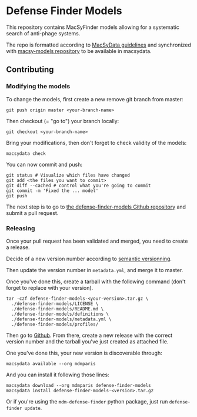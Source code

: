 # Defense Finder Models

This repository contains MacSyFinder models allowing for a systematic search of anti-phage systems.

The repo is formatted according to [MacSyData guidelines](https://macsyfinder.readthedocs.io/en/latest/modeler_guide/index.html) and synchronized with [macsy-models repository](https://github.com/macsy-models) to be available in macsydata.

## Contributing

### Modifying the models

To change the models, first create a new remove git branch from master:

```
git push origin master <your-branch-name>
```

Then checkout (= "go to") your branch locally:

```
git checkout <your-branch-name>
```

Bring your modifications, then don't forget to check validity of the models:

```
macsydata check
```

You can now commit and push:

``` 
git status # Visualize which files have changed
git add <the files you want to commit>
git diff --cached # control what you're going to commit 
git commit -m 'Fixed the ... model'
git push
```

The next step is to go to [the defense-finder-models Github repository](https://github.com/mdmparis/defense-finder-models) and submit a pull request.

### Releasing 

Once your pull request has been validated and merged, you need to create a release.

Decide of a new version number according to [semantic versionning](https://semver.org/).

Then update the version number in `metadata.yml`, and merge it to master.

Once you've done this, create a tarball with the following command (don't forget to replace <your-version> with your version).

```
tar -czf defense-finder-models-<your-version>.tar.gz \
  ./defense-finder-models/LICENSE \
  ./defense-finder-models/README.md \
  ./defense-finder-models/definitions \
  ./defense-finder-models/metadata.yml \
  ./defense-finder-models/profiles/
```

Then go to [Github](https://github.com/mdmparis/defense-finder-models/releases).
From there, create a new release with the correct version number and the tarball you've just created as attached file.

One you've done this, your new version is discoverable through:

```
macsydata available --org mdmparis
```

And you can install it following those lines:

```
macsydata download --org mdmparis defense-finder-models
macsydata install defense-finder-models-<version>.tar.gz 
```

Or if you're using the `mdm-defense-finder` python package, just run `defense-finder update`.

